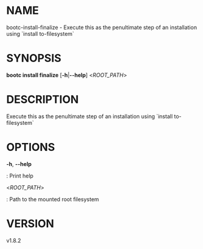 # NAME

bootc-install-finalize - Execute this as the penultimate step of an
installation using \`install to-filesystem\`

# SYNOPSIS

**bootc install finalize** \[**-h**\|**\--help**\] \<*ROOT_PATH*\>

# DESCRIPTION

Execute this as the penultimate step of an installation using \`install
to-filesystem\`

# OPTIONS

**-h**, **\--help**

:   Print help

\<*ROOT_PATH*\>

:   Path to the mounted root filesystem

# VERSION

v1.8.2
